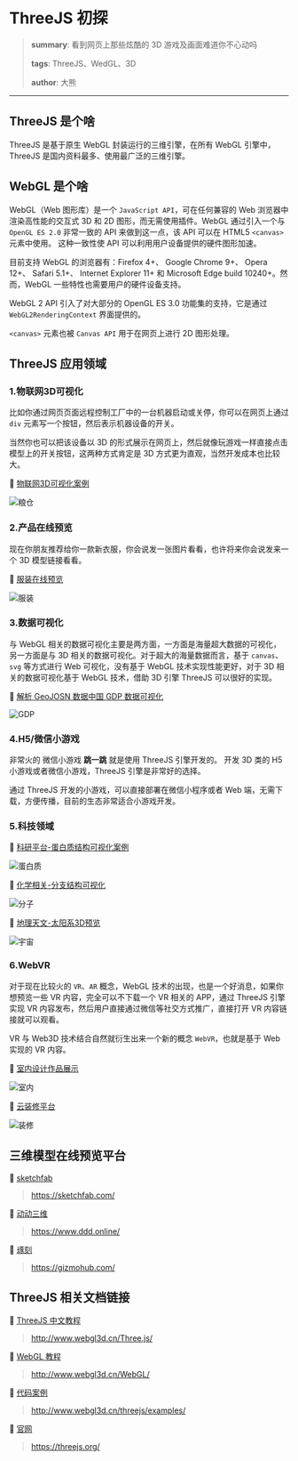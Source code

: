# ThreeJS 初探

> **summary**: 看到网页上那些炫酷的 3D 游戏及画面难道你不心动吗
>
> **tags**: ThreeJS、WedGL、3D
>
> **author**: 大熊

---

## ThreeJS 是个啥

ThreeJS 是基于原⽣ WebGL 封装运⾏的三维引擎，在所有 WebGL 引擎中，ThreeJS 是国内资料最多、使⽤最⼴泛的三维引擎。

## WebGL 是个啥

WebGL（Web 图形库）是一个 `JavaScript API`，可在任何兼容的 Web 浏览器中渲染高性能的交互式 3D 和 2D 图形，而无需使用插件。WebGL 通过引入一个与 `OpenGL ES 2.0` 非常一致的 API 来做到这一点，该 API 可以在 HTML5 `<canvas>` 元素中使用。 这种一致性使 API 可以利用用户设备提供的硬件图形加速。

目前支持 WebGL 的浏览器有：Firefox 4+、 Google Chrome 9+、 Opera 12+、 Safari 5.1+、 Internet Explorer 11+ 和 Microsoft Edge build 10240+。然而，WebGL 一些特性也需要用户的硬件设备支持。

WebGL 2 API 引入了对大部分的 OpenGL ES 3.0 功能集的支持，它是通过 `WebGL2RenderingContext` 界面提供的。

`<canvas>` 元素也被 `Canvas API` 用于在网页上进行 2D 图形处理。

## ThreeJS 应用领域

### 1.物联⽹3D可视化

⽐如你通过⽹⻚⻚⾯远程控制⼯⼚中的⼀台机器启动或关停，你可以在⽹⻚上通过 `div` 元素写⼀个按钮，然后表示机器设备的开关。

当然你也可以把该设备以 3D 的形式展示在⽹⻚上，然后就像玩游戏⼀样直接点击模型上的开关按钮，这两种⽅式肯定是 3D ⽅式更为直观，当然开发成本也⽐较⼤。

🔗 [物联⽹3D可视化案例](http://www.yanhuangxueyuan.com/3D/liangcang/index.html)

![粮仓](assets/liangcang.png)

### 2.产品在线预览

现在你朋友推荐给你⼀款新⾐服，你会说发⼀张图⽚看看，也许将来你会说发来⼀个 3D 模型链接看看。


🔗 [服装在线预览](http://suit.xuantech.cn/)

![服装](assets/fuzhuang.png)

### 3.数据可视化

与 WebGL 相关的数据可视化主要是两⽅⾯，⼀⽅⾯是海量超⼤数据的可视化，另⼀⽅⾯是与 3D 相关的数据可视化。对于超⼤的海量数据⽽⾔，基于 `canvas`、`svg` 等⽅式进⾏ Web 可视化，没有基于 WebGL 技术实现性能更好，对于 3D 相关的数据可视化基于 WebGL 技术，借助 3D 引擎 ThreeJS 可以很好的实现。

🔗 [解析 GeoJOSN 数据中国 GDP 数据可视化](http://www.yanhuangxueyuan.com/3D/geojsonChina/index.html)

![GDP](assets/gdp.png)

### 4.H5/微信⼩游戏

⾮常⽕的 微信⼩游戏 **跳⼀跳** 就是使⽤ ThreeJS 引擎开发的。 开发 3D 类的 H5 ⼩游戏或者微信⼩游戏，ThreeJS 引擎是⾮常好的选择。

通过 ThreeJS 开发的⼩游戏，可以直接部署在微信⼩程序或者 Web 端，⽆需下载，⽅便传播，⽬前的⽣态⾮常适合⼩游戏开发。


### 5.科技领域

🔗 [科研平台-蛋⽩质结构可视化案例](http://www.rcsb.org/3d-view/2JEN/1)

![蛋白质](assets/danbaizhi.png)

🔗 [化学相关-分⽀结构可视化](http://www.yanhuangxueyuan.com/3D/fenzi/index.html)

![分子](assets/fenzi.png)

🔗 [地理天⽂-太阳系3D预览](http://www.yanhuangxueyuan.com/3D/solarSystem/index.html)

![宇宙](assets/yuzhou.png)

### 6.WebVR

对于现在⽐较⽕的 `VR`、`AR` 概念，WebGL 技术的出现，也是⼀个好消息，如果你想预览⼀些 VR 内容，完全可以不下载⼀个 VR 相关的 APP，通过 ThreeJS 引擎实现 VR 内容发布，然后⽤户直接通过微信等社交⽅式推⼴，直接打开 VR 内容链接就可以观看。

VR 与 Web3D 技术结合⾃然就衍⽣出来⼀个新的概念 `WebVR`，也就是基于 Web 实现的 VR 内容。


🔗 [室内设计作品展示](http://www.yanhuangxueyuan.com/3D/houseDesign/index.html)

![室内](assets/shinei.png)

🔗 [云装修平台](https://www.kujiale.com/)

![装修](assets/zhuangxiu.png)

## 三维模型在线预览平台


🔗 [sketchfab](https://sketchfab.com/)

> https://sketchfab.com/

🔗 [动动三维](https://www.ddd.online/)

> https://www.ddd.online/

🔗 [琢刻](https://gizmohub.com/)

> https://gizmohub.com/



## ThreeJS 相关⽂档链接


🔗 [ThreeJS 中⽂教程](http://www.webgl3d.cn/Three.js/)

> http://www.webgl3d.cn/Three.js/

🔗 [WebGL 教程](http://www.webgl3d.cn/WebGL/)

> http://www.webgl3d.cn/WebGL/

🔗 [代码案例](http://www.webgl3d.cn/threejs/examples/)

> http://www.webgl3d.cn/threejs/examples/

🔗 [官⽹](https://threejs.org/)

> https://threejs.org/




